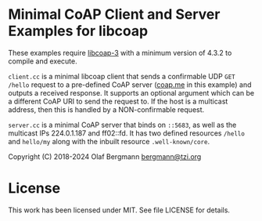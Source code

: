 Minimal CoAP Client and Server Examples for libcoap
===================================================

These examples require [libcoap-3](https://github.com/obgm/libcoap) with a
minimum version of 4.3.2 to compile and execute.

`client.cc` is a minimal libcoap client that sends a confirmable
UDP `GET /hello` request to a pre-defined CoAP server
([coap.me](http://coap.me) in this example) and outputs a received
response. It supports an optional argument which can be a different
CoAP URI to send the request to.  If the host is a multicast address,
then this is handled by a NON-confirmable request.

`server.cc` is a minimal CoAP server that binds on
`::5683`, as well as the multicast IPs 224.0.1.187 and ff02::fd.
It has two defined resources `/hello` and `hello/my` along with the
inbuilt resource `.well-known/core`.

Copyright (C) 2018-2024 Olaf Bergmann <bergmann@tzi.org>

License
=======

This work has been licensed under MIT. See file LICENSE for details.
